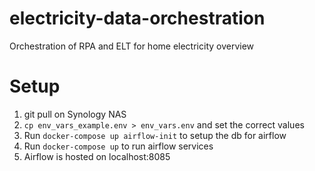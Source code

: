 # electricity-data-orchestration
Orchestration of RPA and ELT for home electricity overview


# Setup

1. git pull on Synology NAS
1. `cp env_vars_example.env > env_vars.env` and set the correct values
1. Run `docker-compose up airflow-init` to setup the db for airflow
1. Run `docker-compose up` to run airflow services
1. Airflow is hosted on localhost:8085 